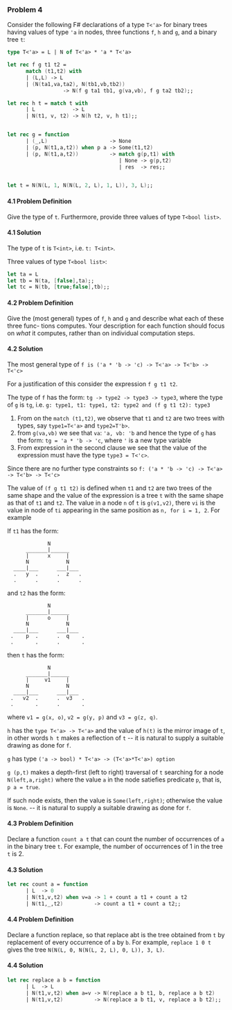 ### Problem 4

Consider the following F# declarations of a type `T<'a>` for binary trees having values of type `'a` in nodes, three functions `f`, `h` and `g`, and a binary tree `t`:

```fsharp
type T<'a> = L | N of T<'a> * 'a * T<'a>

let rec f g t1 t2 =
      match (t1,t2) with
      | (L,L) -> L
      | (N(ta1,va,ta2), N(tb1,vb,tb2))
                  -> N(f g ta1 tb1, g(va,vb), f g ta2 tb2);;

let rec h t = match t with
      | L            -> L
      | N(t1, v, t2) -> N(h t2, v, h t1);;


let rec g = function
      | (_,L)                    -> None
      | (p, N(t1,a,t2)) when p a -> Some(t1,t2)
      | (p, N(t1,a,t2))          -> match g(p,t1) with
                                    | None -> g(p,t2)
                                    | res  -> res;;


let t = N(N(L, 1, N(N(L, 2, L), 1, L)), 3, L);;
```

#### 4.1 Problem Definition

Give the type of `t`. Furthermore, provide three values of type `T<bool list>`.

#### 4.1 Solution

The type of `t` is `T<int>`, i.e. `t: T<int>`.

Three values of type `T<bool list>`:

```fsharp
let ta = L
let tb = N(ta, [false],ta);;
let tc = N(tb, [true;false],tb);;
```

#### 4.2 Problem Definition

Give the (most general) types of `f`, `h` and `g` and describe what each of these three func- tions computes. Your description for each function should focus on *what* it computes, rather than on individual computation steps.

#### 4.2 Solution

The most general type of `f is ('a * 'b -> 'c) -> T<'a> -> T<'b> -> T<'c>`

For a justification of this consider the expression `f g t1 t2`. 

The type of `f` has the form: `tg -> type2 -> type3 -> type3`, where
the type of `g` is `tg`, i.e. `g: type1, t1: type1, t2: type2 and (f g t1 t2): type3`

1. From on the `match (t1,t2)`, we observe that `t1` and `t2` are two trees with types, say `type1=T<'a>` and `type2=T'b>`.
2. from `g(va,vb)` we see that `va`: `'a, vb: 'b`  and hence the type of `g` has the form:
   `tg = 'a * 'b -> 'c`, where `'` is a new type variable
3. From expression in the second clause we see that the value of the expression must have the type `type3 = T<'c>`.

Since there are no further type constraints so `f: ('a * 'b -> 'c) -> T<'a> -> T<'b> -> T<'c>`

The value of `(f g t1 t2)` is defined when `t1` and `t2` are two trees of the same shape and the value of the expression is a tree `t` with the same shape as that of `t1` and `t2`. The value in a node `n` of `t` is `g(v1,v2)`, there `vi` is the value in node of `ti` appearing in the same position as `n, for i = 1, 2`. For example 

If `t1` has the form: 

```
             N
      _______|______        
      |      x     |
      N            N
  ____|___      ___|___
  .   y  .      .  z   .
  .      .      .      .
```

and `t2` has the form: 
```
             N
      _______|______        
      |      o     |
      N            N
  ____|___      ___|___
 .    p  .      .  q    .
 .       .      .       .
```

then `t` has the form: 
```
             N
      _______|______        
      |     v1     |
      N            N
  ____|___      ___|___
 .   v2  .      .  v3   .
 .       .      .       .
```

where `v1 = g(x, o)`, `v2 = g(y, p)` and `v3 = g(z, q)`.

`h` has the `type T<'a> -> T<'a>` and the value of `h(t)` is the mirror image of `t`, in other words `h t` makes a reflection of `t` -- it is natural to supply a suitable drawing as done for `f`.

`g` has type `('a -> bool) * T<'a> -> (T<'a>*T<'a>) option`

`g (p,t)` makes a depth-first (left to right) traversal of `t` searching for a node `N(left,a,right)` where the value `a` in the node satiefies predicate `p`, that is, `p a = true`. 

If such node exists, then the value is `Some(left,right)`; otherwise the value is `None`. -- it is natural to supply a suitable drawing as done for `f`.

#### 4.3 Problem Definition

Declare a function `count a t` that can count the number of occurrences of `a` in the binary tree `t`. For example, the number of occurrences of 1 in the tree `t` is 2.

#### 4.3 Solution

```fsharp
let rec count a = function 
      | L  -> 0
      | N(t1,v,t2) when v=a -> 1 + count a t1 + count a t2
      | N(t1,_,t2)          -> count a t1 + count a t2;;
```

#### 4.4 Problem Definition

Declare a function replace, so that replace abt is the tree obtained from `t` by replacement of every occurrence of `a` by `b`. For example, `replace 1 0 t` gives the tree `N(N(L, 0, N(N(L, 2, L), 0, L)), 3, L)`.

#### 4.4 Solution

```fsharp
let rec replace a b = function 
      | L  -> L
      | N(t1,v,t2) when a=v -> N(replace a b t1, b, replace a b t2)
      | N(t1,v,t2)          -> N(replace a b t1, v, replace a b t2);; 
```